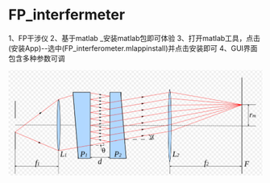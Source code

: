 # FP_interfermeter
  1、FP干涉仪 
  2、基于matlab _安装matlab包即可体验
  3、打开matlab工具，点击 (安装App)--选中(FP_interferometer.mlappinstall)并点击安装即可
  4、GUI界面包含多种参数可调

![图纸如下](scheme.png)
